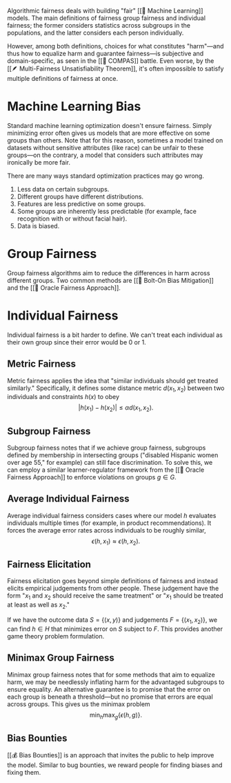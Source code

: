 Algorithmic fairness deals with building "fair" [[🤖 Machine Learning]] models. The main definitions of fairness group fairness and individual fairness; the former considers statistics across subgroups in the populations, and the latter considers each person individually.

However, among both definitions, choices for what constitutes "harm"—and thus how to equalize harm and guarantee fairness—is subjective and domain-specific, as seen in the [[🧭 COMPAS]] battle. Even worse, by the [[🪶 Multi-Fairness Unsatisfiability Theorem]], it's often impossible to satisfy multiple definitions of fairness at once.

# Machine Learning Bias
Standard machine learning optimization doesn't ensure fairness. Simply minimizing error often gives us models that are more effective on some groups than others. Note that for this reason, sometimes a model trained on datasets without sensitive attributes (like race) can be unfair to these groups—on the contrary, a model that considers such attributes may ironically be more fair.

There are many ways standard optimization practices may go wrong.
1. Less data on certain subgroups.
2. Different groups have different distributions.
3. Features are less predictive on some groups.
4. Some groups are inherently less predictable (for example, face recognition with or without facial hair).
5. Data is biased.

# Group Fairness
Group fairness algorithms aim to reduce the differences in harm across different groups. Two common methods are [[🔩 Bolt-On Bias Mitigation]] and the [[🔮 Oracle Fairness Approach]].

# Individual Fairness
Individual fairness is a bit harder to define. We can't treat each individual as their own group since their error would be $0$ or $1$.

## Metric Fairness
Metric fairness applies the idea that "similar individuals should get treated similarly." Specifically, it defines some distance metric $d(x_1, x_2)$ between two individuals and constraints $h(x)$ to obey 
$$
\vert h(x_1) - h(x_2) \vert \leq \alpha d(x_1, x_2).
$$


## Subgroup Fairness
Subgroup fairness notes that if we achieve group fairness, subgroups defined by membership in intersecting groups ("disabled Hispanic women over age 55," for example) can still face discrimination. To solve this, we can employ a similar learner-regulator framework from the [[🔮 Oracle Fairness Approach]] to enforce violations on groups $g \in G$.

## Average Individual Fairness
Average individual fairness considers cases where our model $h$ evaluates individuals multiple times (for example, in product recommendations). It forces the average error rates across individuals to be roughly similar, 
$$
\epsilon(h, x_1) \approx \epsilon(h, x_2).
$$


## Fairness Elicitation
Fairness elicitation goes beyond simple definitions of fairness and instead elicits empirical judgements from other people. These judgement have the form "$x_1$ and $x_2$ should receive the same treatment" or "$x_1$ should be treated at least as well as $x_2$."

If we have the outcome data $S = \{ (x, y ) \}$ and judgements $F = \{ (x_1, x_2) \}$, we can find $h \in H$ that minimizes error on $S$ subject to $F$. This provides another game theory problem formulation.

## Minimax Group Fairness
Minimax group fairness notes that for some methods that aim to equalize harm, we may be needlessly inflating harm for the advantaged subgroups to ensure equality. An alternative guarantee is to promise that the error on each group is beneath a threshold—but no promise that errors are equal across groups. This gives us the minimax problem 
$$
\min_h \max_g \{ \epsilon(h, g) \}.
$$


## Bias Bounties
[[💰 Bias Bounties]] is an approach that invites the public to help improve the model. Similar to bug bounties, we reward people for finding biases and fixing them.
